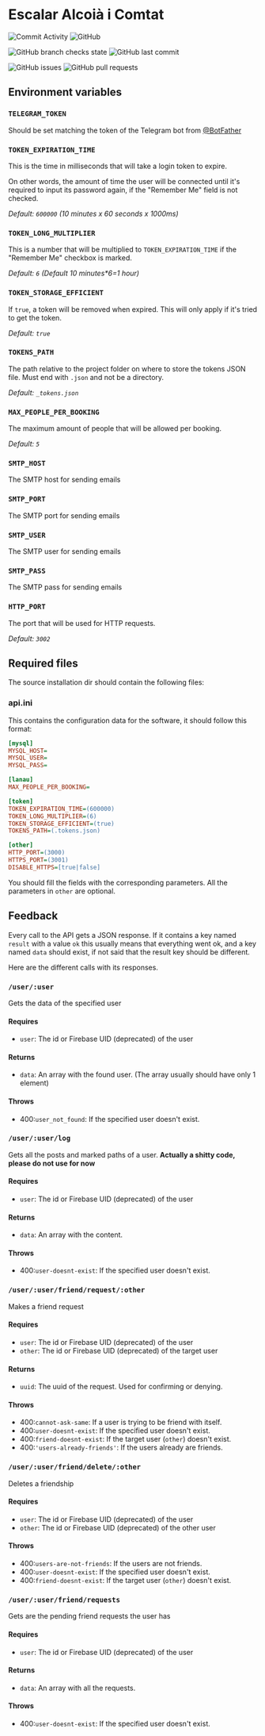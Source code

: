 # Escalar Alcoià i Comtat #
![[Commit Activity](https://github.com/ArnyminerZ/ArnyminerZ-API/commits/master)](https://img.shields.io/github/commit-activity/y/ArnyminerZ/ArnyminerZ-API?style=for-the-badge)
![[GitHub](https://github.com/ArnyminerZ/ArnyminerZ-API/blob/master/LICENSE)](https://img.shields.io/github/license/ArnyminerZ/ArnyminerZ-API?style=for-the-badge)

![GitHub branch checks state](https://img.shields.io/github/checks-status/ArnyminerZ/ArnyminerZ-API/master?style=for-the-badge)
![GitHub last commit](https://img.shields.io/github/last-commit/ArnyminerZ/ArnyminerZ-API?style=for-the-badge)

![[GitHub issues](https://github.com/ArnyminerZ/ArnyminerZ-API/issues)](https://img.shields.io/github/issues/ArnyminerZ/ArnyminerZ-API?style=for-the-badge)
![[GitHub pull requests](https://github.com/ArnyminerZ/ArnyminerZ-API/pulls)](https://img.shields.io/github/issues-pr/ArnyminerZ/ArnyminerZ-API?style=for-the-badge)

## Environment variables ##
### `TELEGRAM_TOKEN` 
Should be set matching the token of the Telegram bot from [@BotFather](https://telegram.me/BotFather)

### `TOKEN_EXPIRATION_TIME`
This is the time in milliseconds that will take a login token to expire.

On other words, the amount of time the user will be connected until it's required to input its password again, if the "Remember Me" field is not checked.

*Default: `600000` (10 minutes x 60 seconds x 1000ms)*
### `TOKEN_LONG_MULTIPLIER`
This is a number that will be multiplied to `TOKEN_EXPIRATION_TIME` if the "Remember Me" checkbox is marked.

*Default: `6` (Default 10 minutes\*6=1 hour)*
### `TOKEN_STORAGE_EFFICIENT`
If `true`, a token will be removed when expired. This will only apply if it's tried to get the token.

*Default: `true`*
### `TOKENS_PATH`
The path relative to the project folder on where to store the tokens JSON file. Must end with `.json` and not be a directory.

*Default: `_tokens.json`*

### `MAX_PEOPLE_PER_BOOKING`
The maximum amount of people that will be allowed per booking.

*Default: `5`*

### `SMTP_HOST`
The SMTP host for sending emails

### `SMTP_PORT`
The SMTP port for sending emails

### `SMTP_USER`
The SMTP user for sending emails

### `SMTP_PASS`
The SMTP pass for sending emails

### `HTTP_PORT`
The port that will be used for HTTP requests.

*Default: `3002`*


## Required files ##
The source installation dir should contain the following files:
### api.ini ###
This contains the configuration data for the software, it should follow this format:
```ini
[mysql]
MYSQL_HOST=
MYSQL_USER=
MYSQL_PASS=

[lanau]
MAX_PEOPLE_PER_BOOKING=

[token]
TOKEN_EXPIRATION_TIME=(600000)
TOKEN_LONG_MULTIPLIER=(6)
TOKEN_STORAGE_EFFICIENT=(true)
TOKENS_PATH=(.tokens.json)

[other]
HTTP_PORT=(3000)
HTTPS_PORT=(3001)
DISABLE_HTTPS=[true|false]
```
You should fill the fields with the corresponding parameters. All the parameters in `other` are optional.

## Feedback ##
Every call to the API gets a JSON response. If it contains a key named `result` with a value `ok` this usually means that everything went ok, and a key named `data` should exist, if not said that the result key should be different.

Here are the different calls with its responses.

### `/user/:user` ###
Gets the data of the specified user
#### Requires ####
- `user`: The id or Firebase UID (deprecated) of the user
#### Returns ####
- `data`: An array with the found user. (The array usually should have only 1 element)
#### Throws ####
- 400:`user_not_found`: If the specified user doesn't exist.

### `/user/:user/log` ###
Gets all the posts and marked paths of a user.
**Actually a shitty code, please do not use for now**
#### Requires ####
- `user`: The id or Firebase UID (deprecated) of the user
#### Returns ####
- `data`: An array with the content.
#### Throws ####
- 400:`user-doesnt-exist`: If the specified user doesn't exist.

### `/user/:user/friend/request/:other` ###
Makes a friend request
#### Requires ####
- `user`: The id or Firebase UID (deprecated) of the user
- `other`: The id or Firebase UID (deprecated) of the target user
#### Returns ####
- `uuid`: The uuid of the request. Used for confirming or denying.
#### Throws ####
- 400:`cannot-ask-same`: If a user is trying to be friend with itself.
- 400:`user-doesnt-exist`: If the specified user doesn't exist.
- 400:`friend-doesnt-exist`: If the target user (`other`) doesn't exist.
- 400:`'users-already-friends'`: If the users already are friends.

### `/user/:user/friend/delete/:other` ###
Deletes a friendship
#### Requires ####
- `user`: The id or Firebase UID (deprecated) of the user
- `other`: The id or Firebase UID (deprecated) of the other user
#### Throws ####
- 400:`users-are-not-friends`: If the users are not friends.
- 400:`user-doesnt-exist`: If the specified user doesn't exist.
- 400:`friend-doesnt-exist`: If the target user (`other`) doesn't exist.

### `/user/:user/friend/requests` ###
Gets are the pending friend requests the user has
#### Requires ####
- `user`: The id or Firebase UID (deprecated) of the user
#### Returns ####
- `data`: An array with all the requests.
#### Throws ####
- 400:`user-doesnt-exist`: If the specified user doesn't exist.
